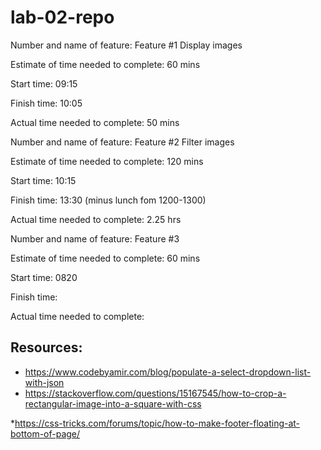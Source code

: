 # lab-02-repo

Number and name of feature: Feature #1 Display images

Estimate of time needed to complete: 60 mins

Start time: 09:15

Finish time: 10:05

Actual time needed to complete: 50 mins

<!-- ------------------------------- -->

Number and name of feature: Feature #2 Filter images

Estimate of time needed to complete: 120 mins

Start time: 10:15

Finish time: 13:30 (minus lunch fom 1200-1300)

Actual time needed to complete: 2.25 hrs

<!-- ------------------------------- -->

Number and name of feature: Feature #3

Estimate of time needed to complete: 60 mins

Start time: 0820

Finish time: 

Actual time needed to complete: 


## Resources: 

* https://www.codebyamir.com/blog/populate-a-select-dropdown-list-with-json
* https://stackoverflow.com/questions/15167545/how-to-crop-a-rectangular-image-into-a-square-with-css

*https://css-tricks.com/forums/topic/how-to-make-footer-floating-at-bottom-of-page/